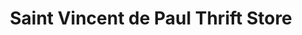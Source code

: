 ---
title: "Saint Vincent de Paul Thrift Store"
url: /milford/saint-vincent-de-paul-thrift-store/
shop: Gebrauchtwaren
---